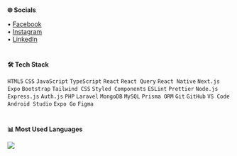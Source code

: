 #

<strong>🌐 Socials</strong>

• <a href="https://www.facebook.com/jnsngbrll">Facebook</a><br>
• <a href="https://www.instagram.com/jnsngbrll/">Instagram</a><br>
• <a href="https://www.linkedin.com/in/jnsngbrll/">LinkedIn</a> 

#

<strong>🛠️ Tech Stack</strong>

`HTML5` `CSS` `JavaScript` `TypeScript` `React` `React Query` `React Native` `Next.js` `Expo` `Bootstrap` `Tailwind CSS` `Styled Components` `ESLint` `Prettier` `Node.js` `Express.js` `Auth.js` `PHP` `Laravel` `MongoDB` `MySQL` `Prisma ORM` `Git` `GitHub` `VS Code` `Android Studio` `Expo Go` `Figma`

#

<strong>📊 Most Used Languages</strong>

<img src="https://github-readme-stats.vercel.app/api/top-langs/?username=jnsngbrll&layout=compact&hide_title=true&bg_color=1a1a1a&title_color=ffffff&text_color=cccccc&border_color=333333" />

